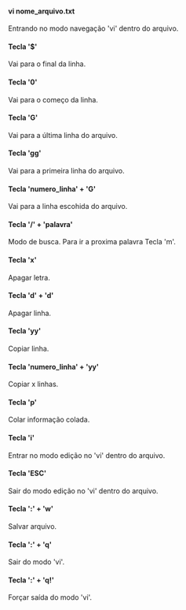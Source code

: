 #### vi nome_arquivo.txt
Entrando no modo navegação 'vi' dentro do arquivo.

#### Tecla '$'
Vai para o final da linha.

#### Tecla '0'
Vai para o começo da linha.

#### Tecla 'G' 
Vai para a última linha do arquivo.

#### Tecla 'gg'
Vai para a primeira linha do arquivo.

#### Tecla 'numero_linha' + 'G'
Vai para a linha escohida do arquivo.

#### Tecla '/' + 'palavra'
Modo de busca. Para ir a proxima palavra Tecla 'm'.

#### Tecla 'x'
Apagar letra.

#### Tecla 'd' + 'd'
Apagar linha.

#### Tecla 'yy'
Copiar linha.

#### Tecla 'numero_linha' + 'yy'
Copiar x linhas.

#### Tecla 'p'
Colar informação colada.

#### Tecla 'i'
Entrar no modo edição no 'vi' dentro do arquivo. 

#### Tecla 'ESC'
Sair do modo edição no 'vi' dentro do arquivo.

#### Tecla ':' + 'w'
Salvar arquivo.

#### Tecla ':' + 'q'
Sair do modo 'vi'.

#### Tecla ':' + 'q!'
Forçar saída do modo 'vi'.